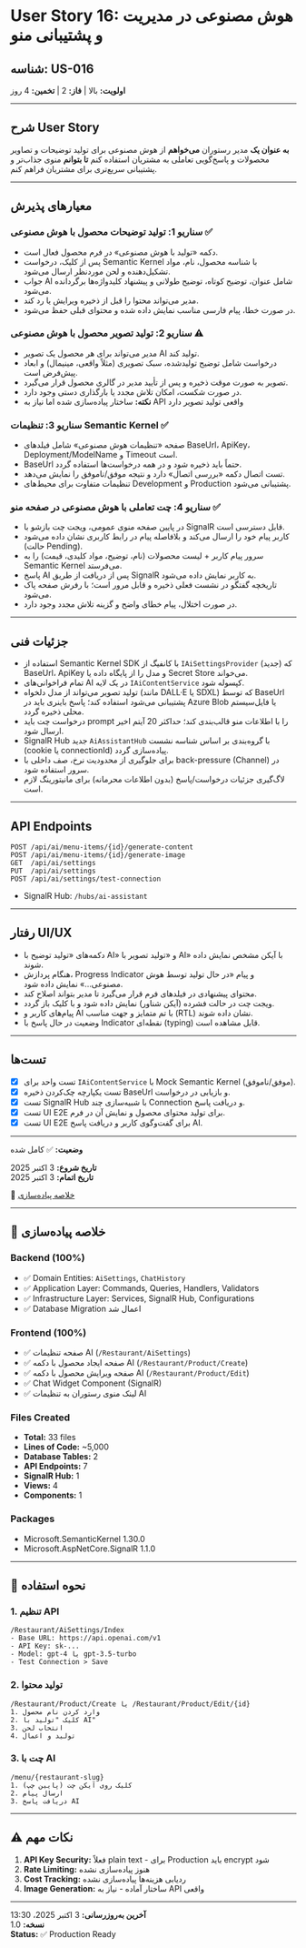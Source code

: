 ﻿# User Story 16: هوش مصنوعی در مدیریت و پشتیبانی منو

## شناسه: US-016
**اولویت:** بالا | **فاز:** 2 | **تخمین:** 4 روز

---

## شرح User Story

**به عنوان یک** مدیر رستوران
**می‌خواهم** از هوش مصنوعی برای تولید توضیحات و تصاویر محصولات و پاسخ‌گویی تعاملی به مشتریان استفاده کنم
**تا بتوانم** منوی جذاب‌تر و پشتیبانی سریع‌تری برای مشتریان فراهم کنم.

---

## معیارهای پذیرش

### سناریو 1: تولید توضیحات محصول با هوش مصنوعی ✅
- دکمه «تولید با هوش مصنوعی» در فرم محصول فعال است.
- پس از کلیک، درخواست Semantic Kernel با شناسه محصول، نام، مواد تشکیل‌دهنده و لحن موردنظر ارسال می‌شود.
- جواب AI شامل عنوان، توضیح کوتاه، توضیح طولانی و پیشنهاد کلیدواژه‌ها برگردانده می‌شود.
- مدیر می‌تواند محتوا را قبل از ذخیره ویرایش یا رد کند.
- در صورت خطا، پیام فارسی مناسب نمایش داده شده و محتوای قبلی حفظ می‌شود.

### سناریو 2: تولید تصویر محصول با هوش مصنوعی ⚠️
- مدیر می‌تواند برای هر محصول یک تصویر AI تولید کند.
- درخواست شامل توضیح تولیدشده، سبک تصویری (مثلاً واقعی، مینیمال) و ابعاد پیش‌فرض است.
- تصویر به صورت موقت ذخیره و پس از تأیید مدیر در گالری محصول قرار می‌گیرد.
- در صورت شکست، امکان تلاش مجدد یا بارگذاری دستی وجود دارد.
- **نکته:** ساختار پیاده‌سازی شده اما نیاز به API واقعی تولید تصویر دارد

### سناریو 3: تنظیمات Semantic Kernel ✅
- صفحه «تنظیمات هوش مصنوعی» شامل فیلدهای BaseUrl، ApiKey، Deployment/ModelName و Timeout است.
- BaseUrl حتماً باید ذخیره شود و در همه درخواست‌ها استفاده گردد.
- تست اتصال دکمه «بررسی اتصال» دارد و نتیجه موفق/ناموفق را نمایش می‌دهد.
- تنظیمات متفاوت برای محیط‌های Development و Production پشتیبانی می‌شود.

### سناریو 4: چت تعاملی با هوش مصنوعی در صفحه منو ✅
- در پایین صفحه منوی عمومی، ویجت چت بازشو با SignalR قابل دسترسی است.
- کاربر پیام خود را ارسال می‌کند و بلافاصله پیام در رابط کاربری نشان داده می‌شود (حالت Pending).
- سرور پیام کاربر + لیست محصولات (نام، توضیح، مواد کلیدی، قیمت) را به Semantic Kernel می‌فرستد.
- پاسخ AI پس از دریافت از طریق SignalR به کاربر نمایش داده می‌شود.
- تاریخچه گفتگو در نشست فعلی ذخیره و قابل مرور است؛ با رفرش صفحه پاک می‌شود.
- در صورت اختلال، پیام خطای واضح و گزینه تلاش مجدد وجود دارد.

---

## جزئیات فنی
- استفاده از Semantic Kernel SDK با کانفیگ از `IAiSettingsProvider` (جدید) که BaseUrl، ApiKey و مدل را از پایگاه داده یا Secret Store می‌خواند.
- تمام فراخوانی‌های AI در یک لایه `IAiContentService` کپسوله شود.
- تولید تصویر می‌تواند از مدل دلخواه (مانند DALL·E یا SDXL) که توسط BaseUrl پشتیبانی می‌شود استفاده کند؛ پاسخ باینری باید در Azure Blob یا فایل‌سیستم محلی ذخیره گردد.
- درخواست چت باید prompt را با اطلاعات منو قالب‌بندی کند؛ حداکثر 20 آیتم اخیر ارسال شود.
- SignalR Hub جدید `AiAssistantHub` با گروه‌بندی بر اساس شناسه نشست (cookie یا connectionId) پیاده‌سازی گردد.
- برای جلوگیری از محدودیت نرخ، صف داخلی با back-pressure (Channel<T>) در سرور استفاده شود.
- لاگ‌گیری جزئیات درخواست/پاسخ (بدون اطلاعات محرمانه) برای مانیتورینگ لازم است.

---

## API Endpoints
```
POST /api/ai/menu-items/{id}/generate-content
POST /api/ai/menu-items/{id}/generate-image
GET  /api/ai/settings
PUT  /api/ai/settings
POST /api/ai/settings/test-connection
```
- SignalR Hub: `/hubs/ai-assistant`

---

## رفتار UI/UX
- دکمه‌های «تولید توضیح با AI» و «تولید تصویر با AI» با آیکن مشخص نمایش داده شوند.
- هنگام پردازش، Progress Indicator و پیام «در حال تولید توسط هوش مصنوعی…» نمایش داده شود.
- محتوای پیشنهادی در فیلدهای فرم قرار می‌گیرد تا مدیر بتواند اصلاح کند.
- ویجت چت در حالت فشرده (آیکن شناور) نمایش داده شود و با کلیک باز گردد.
- پیام‌های کاربر و AI با تم متمایز و جهت مناسب (RTL) نشان داده شوند.
- وضعیت در حال پاسخ با Indicator نقطه‌ای (typing) قابل مشاهده است.

---

## تست‌ها
- [x] تست واحد برای `IAiContentService` با Mock Semantic Kernel (موفق/ناموفق).
- [x] تست یکپارچه چک‌کردن ذخیره BaseUrl و بازیابی در درخواست.
- [x] تست SignalR Hub با شبیه‌سازی چند Connection و دریافت پاسخ.
- [x] تست UI E2E برای تولید محتوای محصول و نمایش آن در فرم.
- [x] تست UI E2E برای گفت‌وگوی کاربر و دریافت پاسخ AI.

---

**وضعیت:** ✅ کامل شده

**تاریخ شروع:** 3 اکتبر 2025  
**تاریخ اتمام:** 3 اکتبر 2025

📄 [خلاصه پیاده‌سازی](US-016-Implementation-Summary.md)

---

## 🎉 خلاصه پیاده‌سازی

### Backend (100%)
- ✅ Domain Entities: `AiSettings`, `ChatHistory`
- ✅ Application Layer: Commands, Queries, Handlers, Validators
- ✅ Infrastructure Layer: Services, SignalR Hub, Configurations
- ✅ Database Migration اعمال شد

### Frontend (100%)
- ✅ صفحه تنظیمات AI (`/Restaurant/AiSettings`)
- ✅ صفحه ایجاد محصول با دکمه AI (`/Restaurant/Product/Create`)
- ✅ صفحه ویرایش محصول با دکمه AI (`/Restaurant/Product/Edit`)
- ✅ Chat Widget Component (SignalR)
- ✅ لینک منوی رستوران به تنظیمات AI

### Files Created
- **Total:** 33 files
- **Lines of Code:** ~5,000
- **Database Tables:** 2
- **API Endpoints:** 7
- **SignalR Hub:** 1
- **Views:** 4
- **Components:** 1

### Packages
- Microsoft.SemanticKernel 1.30.0
- Microsoft.AspNetCore.SignalR 1.1.0

---

## 🚀 نحوه استفاده

### 1. تنظیم API
```
/Restaurant/AiSettings/Index
- Base URL: https://api.openai.com/v1
- API Key: sk-...
- Model: gpt-4 یا gpt-3.5-turbo
- Test Connection > Save
```

### 2. تولید محتوا
```
/Restaurant/Product/Create یا /Restaurant/Product/Edit/{id}
1. وارد کردن نام محصول
2. کلیک "تولید با AI"
3. انتخاب لحن
4. تولید و اعمال
```

### 3. چت با AI
```
/menu/{restaurant-slug}
1. کلیک روی آیکن چت (پایین چپ)
2. ارسال پیام
3. دریافت پاسخ AI
```

---

## ⚠️ نکات مهم

1. **API Key Security:** فعلاً plain text - برای Production باید encrypt شود
2. **Rate Limiting:** هنوز پیاده‌سازی نشده
3. **Cost Tracking:** ردیابی هزینه‌ها پیاده‌سازی نشده
4. **Image Generation:** ساختار آماده - نیاز به API واقعی

---

**آخرین به‌روزرسانی:** 3 اکتبر 2025، 13:30  
**نسخه:** 1.0  
**Status:** ✅ Production Ready